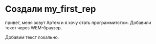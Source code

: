# Создали my_first_rep

привет, меня зовут Артем и я хочу стать программитстом.
Добавили текст через WEM-браузер.

Добавим текст локально.
